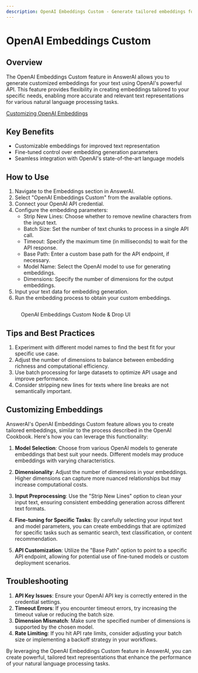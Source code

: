 ```yaml
---
description: OpenAI Embeddings Custom - Generate tailored embeddings for your text
---
```


# OpenAI Embeddings Custom

## Overview

The OpenAI Embeddings Custom feature in AnswerAI allows you to generate customized embeddings for your text using OpenAI's powerful API. This feature provides flexibility in creating embeddings tailored to your specific needs, enabling more accurate and relevant text representations for various natural language processing tasks.

[Customizing OpenAI Embeddings](https://cookbook.openai.com/examples/customizing_embeddings)

## Key Benefits

-   Customizable embeddings for improved text representation
-   Fine-tuned control over embedding generation parameters
-   Seamless integration with OpenAI's state-of-the-art language models

## How to Use

1. Navigate to the Embeddings section in AnswerAI.
2. Select "OpenAI Embeddings Custom" from the available options.
3. Connect your OpenAI API credential.
4. Configure the embedding parameters:
    - Strip New Lines: Choose whether to remove newline characters from the input text.
    - Batch Size: Set the number of text chunks to process in a single API call.
    - Timeout: Specify the maximum time (in milliseconds) to wait for the API response.
    - Base Path: Enter a custom base path for the API endpoint, if necessary.
    - Model Name: Select the OpenAI model to use for generating embeddings.
    - Dimensions: Specify the number of dimensions for the output embeddings.
5. Input your text data for embedding generation.
6. Run the embedding process to obtain your custom embeddings.

<!-- TODO: Add a screenshot of the OpenAI Embeddings Custom configuration interface -->
<figure><img src="/.gitbook/assets/screenshots/openaiembeddingscustom.png" alt="" /><figcaption><p> OpenAI Embeddings Custom Node  &#x26; Drop UI</p></figcaption></figure>

## Tips and Best Practices

1. Experiment with different model names to find the best fit for your specific use case.
2. Adjust the number of dimensions to balance between embedding richness and computational efficiency.
3. Use batch processing for large datasets to optimize API usage and improve performance.
4. Consider stripping new lines for texts where line breaks are not semantically important.

## Customizing Embeddings

AnswerAI's OpenAI Embeddings Custom feature allows you to create tailored embeddings, similar to the process described in the OpenAI Cookbook. Here's how you can leverage this functionality:

1. **Model Selection**: Choose from various OpenAI models to generate embeddings that best suit your needs. Different models may produce embeddings with varying characteristics.

2. **Dimensionality**: Adjust the number of dimensions in your embeddings. Higher dimensions can capture more nuanced relationships but may increase computational costs.

3. **Input Preprocessing**: Use the "Strip New Lines" option to clean your input text, ensuring consistent embedding generation across different text formats.

4. **Fine-tuning for Specific Tasks**: By carefully selecting your input text and model parameters, you can create embeddings that are optimized for specific tasks such as semantic search, text classification, or content recommendation.

5. **API Customization**: Utilize the "Base Path" option to point to a specific API endpoint, allowing for potential use of fine-tuned models or custom deployment scenarios.

<!-- TODO: Add a diagram illustrating the process of customizing embeddings -->

## Troubleshooting

1. **API Key Issues**: Ensure your OpenAI API key is correctly entered in the credential settings.
2. **Timeout Errors**: If you encounter timeout errors, try increasing the timeout value or reducing the batch size.
3. **Dimension Mismatch**: Make sure the specified number of dimensions is supported by the chosen model.
4. **Rate Limiting**: If you hit API rate limits, consider adjusting your batch size or implementing a backoff strategy in your workflows.

By leveraging the OpenAI Embeddings Custom feature in AnswerAI, you can create powerful, tailored text representations that enhance the performance of your natural language processing tasks.
